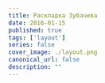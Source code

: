 ```yaml
---
title: Раскладка Зубачева
date: 2016-01-15
published: true
tags: ['layout']
series: false
cover_image: ./layout.png
canonical_url: false
description: ""
---
```


